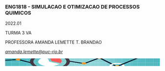 
### ENG1818 - SIMULACAO E OTIMIZACAO DE PROCESSOS QUIMICOS 
2022.01

TURMA 3 VA

PROFESSORA AMANDA LEMETTE T. BRANDAO

*amanda.lemette@puc-rio.br*

<p align="center">
<img src="https://github.com/amandalemette/ENG1818/blob/5a2a8ae2c6d70dfdadac589ef29561218447d37b/Imagens/im.png?raw=true" width=1900 height=25 />
</p>

